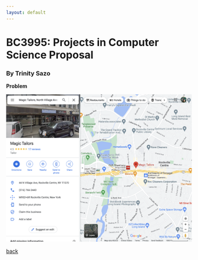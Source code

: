 ```yaml
---
layout: default
---
```


# BC3995: Projects in Computer Science Proposal

### By Trinity Sazo

**Problem**

![Google Maps location of Magic Tailors](../assets/img/gmaps.png)

[back](../index.html)

